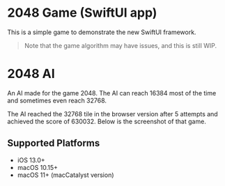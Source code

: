 # 2048 Game (SwiftUI app)

This is a simple game to demonstrate the new SwiftUI framework.

> Note that the game algorithm may have issues, and this is still WIP.

# 2048 AI

 An AI made for the game 2048.
 The AI can reach 16384 most of the time and sometimes even reach 32768.

 The AI reached the 32768 tile in the browser version after 5 attempts and achieved the score of 630032. Below is the screenshot of that game.

## Supported Platforms

* iOS 13.0+
* macOS 10.15+
* macOS 11+ (macCatalyst version)
